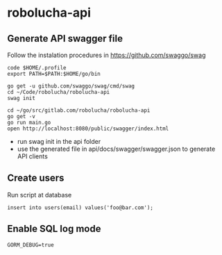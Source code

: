 # robolucha-api

## Generate API swagger file 

Follow the instalation procedures in https://github.com/swaggo/swag

```
code $HOME/.profile
export PATH=$PATH:$HOME/go/bin

go get -u github.com/swaggo/swag/cmd/swag
cd ~/Code/robolucha/robolucha-api
swag init

cd ~/go/src/gitlab.com/robolucha/robolucha-api
go get -v
go run main.go
open http://localhost:8080/public/swagger/index.html

```
- run swag init in the api folder
- use the generated file in api/docs/swagger/swagger.json to generate API clients

## Create users

Run script at database 
```
insert into users(email) values('foo@bar.com');
```

## Enable SQL log mode 

```
GORM_DEBUG=true
```
